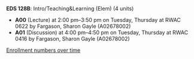 **EDS 128B**: Intro/Teaching&Learning (Elem) (4 units)

- **A00** (Lecture) at 2:00 pm–3:50 pm on Tuesday, Thursday at RWAC 0622 by Fargason, Sharon Gayle (A02678002)
- **A01** (Discussion) at 4:00 pm–4:50 pm on Tuesday, Thursday at RWAC 0416 by Fargason, Sharon Gayle (A02678002)

[Enrollment numbers over time](./EDS128B.tsv)
